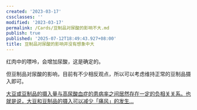 ```yaml
---
created: '2023-03-17'
cssclasses: ''
modified: '2023-03-17'
permalink: /Cards/豆制品对尿酸的影响不大.md
publish: true
published: '2025-07-12T18:49:43.927+08:00'
title: 豆制品对尿酸的影响并没有想象中大
---
```

红肉中的嘌呤，会增加尿酸，这是确定的。

但豆制品对尿酸的影响，目前有不少相反观点，所以可以考虑维持正常的豆制品摄入即可。

[大豆或豆制品的摄入量与高尿酸血症的患病率之间居然存在一定的负相关关系。也就是说，大豆和豆制品的摄入可以减少「痛风」的发生…](cubox://card?id=ff80808186e447550186e9bca77304e2)